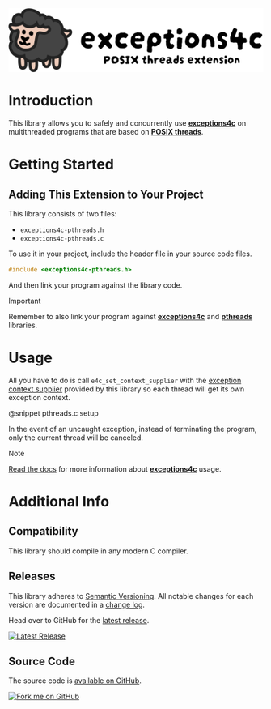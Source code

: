 
<div style="justify-items: center">
<img style="display: block" src="exceptions4c-pthreads.svg">
</div>

# Introduction

This library allows you to safely and concurrently use [**exceptions4c**][EXCEPTIONS4C] on multithreaded programs that
are based on [**POSIX threads**][PTHREADS].


# Getting Started

## Adding This Extension to Your Project

This library consists of two files:

- `exceptions4c-pthreads.h`
- `exceptions4c-pthreads.c`

To use it in your project, include the header file in your source code files.

```c
#include <exceptions4c-pthreads.h>
```

And then link your program against the library code.

> [!IMPORTANT]
> Remember to also link your program against [**exceptions4c**][EXCEPTIONS4C] and [**pthreads**][PTHREADS] libraries.


# Usage

All you have to do is call `e4c_set_context_supplier` with the
[exception context supplier](#e4c_pthreads_context_supplier) provided by this library so each thread will get its own
exception context.

@snippet pthreads.c setup

In the event of an uncaught exception, instead of terminating the program, only the current thread will be canceled.

> [!NOTE]
> [Read the docs][EXCEPTIONS4C_DOCS] for more information about [**exceptions4c**][EXCEPTIONS4C] usage.


# Additional Info

## Compatibility

This library should compile in any modern C compiler.

## Releases

This library adheres to [Semantic Versioning][SEMVER]. All notable changes for each version are documented in a
[change log][CHANGELOG].

Head over to GitHub for the [latest release][LATEST_RELEASE].

[![Latest Release][BADGE_LATEST_RELEASE]][LATEST_RELEASE]

## Source Code

The source code is [available on GitHub][SOURCE_CODE].

[![Fork me on GitHub][BADGE_GITHUB]][SOURCE_CODE]


[BADGE_GITHUB]:                 https://img.shields.io/badge/Fork_me_on_GitHub-black?logo=github
[BADGE_LATEST_RELEASE]:         https://img.shields.io/github/v/release/guillermocalvo/exceptions4c-pthreads
[CHANGELOG]:                    https://github.com/guillermocalvo/exceptions4c-pthreads/blob/main/CHANGELOG.md
[EXCEPTIONS4C]:                 https://github.com/guillermocalvo/exceptions4c/
[EXCEPTIONS4C_DOCS]:            https://exceptions4c.guillermo.dev/
[LATEST_RELEASE]:               https://github.com/guillermocalvo/exceptions4c-pthreads/releases/latest
[PTHREADS]:                     https://man7.org/linux/man-pages/man7/pthreads.7.html
[RESULT_LIBRARY]:               https://result.guillermo.dev/
[SEMVER]:                       https://semver.org/
[SOURCE_CODE]:                  https://github.com/guillermocalvo/exceptions4c-pthreads/
